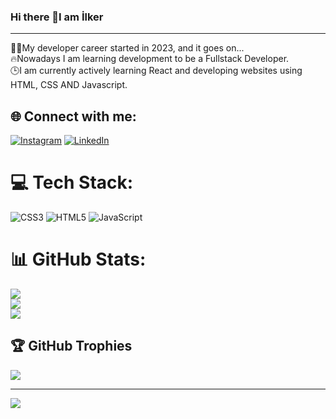 ### Hi there 👋I am İlker
<hr>
👨‍💻My developer career started in 2023, and it goes on...<br>🔥Nowadays I am learning development to be a Fullstack Developer.<br>🕒I am currently actively learning React and developing websites using HTML, CSS AND Javascript.<br>


## 🌐 Connect with me:
[![Instagram](https://img.shields.io/badge/Instagram-%23E4405F.svg?logo=Instagram&logoColor=white)](https://instagram.com/ilker.kircicek) [![LinkedIn](https://img.shields.io/badge/LinkedIn-%230077B5.svg?logo=linkedin&logoColor=white)](https://linkedin.com/in/ilker-kırçiçek-b52188298) 

# 💻 Tech Stack:
![CSS3](https://img.shields.io/badge/css3-%231572B6.svg?style=for-the-badge&logo=css3&logoColor=white) ![HTML5](https://img.shields.io/badge/html5-%23E34F26.svg?style=for-the-badge&logo=html5&logoColor=white) ![JavaScript](https://img.shields.io/badge/javascript-%23323330.svg?style=for-the-badge&logo=javascript&logoColor=%23F7DF1E)
# 📊 GitHub Stats:
![](https://github-readme-stats.vercel.app/api?username=ilkerkr&theme=monokai&hide_border=false&include_all_commits=false&count_private=false)<br/>
![](https://github-readme-streak-stats.herokuapp.com/?user=ilkerkr&theme=monokai&hide_border=false)<br/>
![](https://github-readme-stats.vercel.app/api/top-langs/?username=ilkerkr&theme=monokai&hide_border=false&include_all_commits=false&count_private=false&layout=compact)

## 🏆 GitHub Trophies
![](https://github-profile-trophy.vercel.app/?username=ilkerkr&theme=dracula&no-frame=false&no-bg=true&margin-w=4)

---
[![](https://visitcount.itsvg.in/api?id=ilkerkr&icon=0&color=5)](https://visitcount.itsvg.in)

<!-- Proudly created with GPRM ( https://gprm.itsvg.in ) -->

